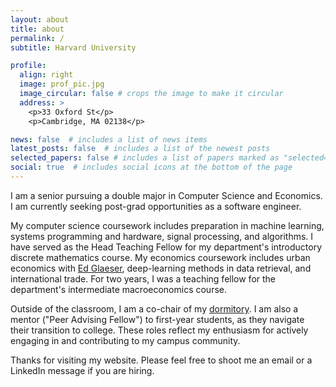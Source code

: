 ```yaml
---
layout: about
title: about
permalink: /
subtitle: Harvard University

profile:
  align: right
  image: prof_pic.jpg
  image_circular: false # crops the image to make it circular
  address: >
    <p>33 Oxford St</p>
    <p>Cambridge, MA 02138</p>

news: false  # includes a list of news items
latest_posts: false  # includes a list of the newest posts
selected_papers: false # includes a list of papers marked as "selected={true}"
social: true  # includes social icons at the bottom of the page
---
```


I am a senior pursuing a double major in Computer Science and Economics. I am currently seeking post-grad opportunities as a software engineer.

My computer science coursework includes preparation in machine learning, systems programming and hardware, signal processing, and algorithms. I have served as the Head Teaching Fellow for my department's introductory discrete mathematics course. My economics coursework includes urban economics with [Ed Glaeser](https://en.wikipedia.org/wiki/Edward_Glaeser), deep-learning methods in data retrieval, and international trade. For two years, I was a teaching fellow for the department's intermediate macroeconomics course. 

Outside of the classroom, I am a co-chair of my [dormitory](https://dunster.harvard.edu/people/avi-gulati). I am also a mentor ("Peer Advising Fellow") to first-year students, as they navigate their transition to college. These roles reflect my enthusiasm for actively engaging in and contributing to my campus community.  

Thanks for visiting my website. Please feel free to shoot me an email or a LinkedIn message if you are hiring. 